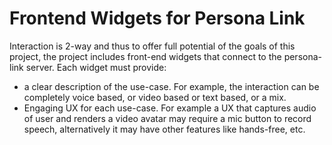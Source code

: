 # Frontend Widgets for Persona Link

Interaction is 2-way and thus to offer full potential of the goals of this project, the project includes front-end widgets that connect to the persona-link server. Each widget must provide:

* a clear description of the use-case. For example, the interaction can be completely voice based, or video based or text based, or a mix.
* Engaging UX for each use-case. For example a UX that captures audio of user and renders a video avatar may require a mic button to record speech, alternatively it may have other features like hands-free, etc.
